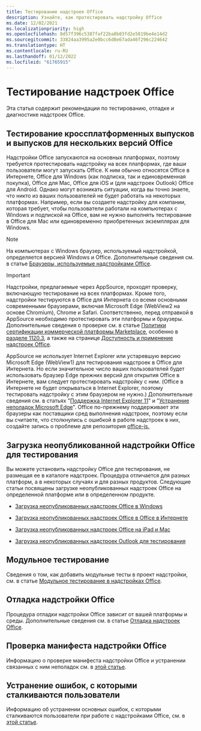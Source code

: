 ```yaml
---
title: Тестирование надстроек Office
description: Узнайте, как протестировать надстройку Office
ms.date: 12/02/2021
ms.localizationpriority: high
ms.openlocfilehash: 8d57f396c5387faf22ba8b03fd2e5019be4e14d2
ms.sourcegitcommit: 33824aa3995a2e0bcc6d8e67ada46f296c224642
ms.translationtype: HT
ms.contentlocale: ru-RU
ms.lasthandoff: 01/12/2022
ms.locfileid: "61765915"
---
```

# <a name="test-office-add-ins"></a>Тестирование надстроек Office

Эта статья содержит рекомендации по тестированию, отладке и диагностике надстроек Office.

## <a name="test-cross-platform-and-for-multiple-versions-of-office"></a>Тестирование кроссплатформенных выпусков и выпусков для нескольких версий Office

Надстройки Office запускаются на основных платформах, поэтому требуется протестировать надстройку на всех платформах, где ваши пользователи могут запускать Office. К ним обычно относятся Office в Интернете, Office для Windows (как подписка, так и единовременная покупка), Office для Mac, Office для iOS и (для надстроек Outlook) Office для Android. Однако могут возникать ситуации, когда вы точно знаете, что никто из ваших пользователей не будет работать на некоторых платформах. Например, если вы создаете надстройку для компании, которая требует, чтобы пользователи работали на компьютерах с Windows и подпиской на Office, вам не нужно выполнять тестирование в Office для Mac или единовременно приобретенных экземплярах для Windows.

> [!NOTE]
> На компьютерах с Windows браузер, используемый надстройкой, определяется версией Windows и Office. Дополнительные сведения см. в статье [Браузеры, используемые надстройками Office](../concepts/browsers-used-by-office-web-add-ins.md).

> [!IMPORTANT]
> Надстройки, предлагаемые через AppSource, проходят проверку, включающую тестирование на всех платформах. Кроме того, надстройки тестируются в Office для Интернета со всеми основными современными браузерами, включая Microsoft Edge (WebView2 на основе Chromium), Chrome и Safari. Соответственно, перед отправкой в AppSource необходимо протестировать эти платформы и браузеры. Дополнительные сведения о проверке см. в статье [Политики сертификации коммерческой платформы Marketplace](/legal/marketplace/certification-policies), особенно в [разделе 1120.3](/legal/marketplace/certification-policies#11203-functionality), а также на странице [Доступность и применение надстроек Office](../overview/office-add-in-availability.md).
>
> AppSource не использует Internet Explorer или устаревшую версию Microsoft Edge (WebView1) для тестирования надстроек в Office для Интернета. Но если значительное число ваших пользователей будет использовать браузер Edge прежних версий для открытия Office в Интернете, вам следует протестировать надстройку с ним. (Office в Интернете не будет открываться в Internet Explorer, поэтому тестировать надстройку с этим браузером не нужно.) Дополнительные сведения см. в статьях "[Поддержка Internet Explorer 11](../develop/support-ie-11.md)" и "[Устранение неполадок Microsoft Edge](../concepts/browsers-used-by-office-web-add-ins.md#troubleshooting-microsoft-edge-issues)". Office по-прежнему поддерживает эти браузеры как поставщики сред выполнения надстроек, поэтому если вы считаете, что столкнулись с ошибкой в работе надстроек в них, создайте запись о проблеме для репозитория [office-js.](https://github.com/OfficeDev/office-js/issues/new/choose)

## <a name="sideload-an-office-add-in-for-testing"></a>Загрузка неопубликованной надстройки Office для тестирования

Вы можете установить надстройку Office для тестирования, не размещая ее в каталоге надстроек. Процедура отличается для разных платформ, а в некоторых случаях и для разных продуктов. Следующие статьи посвящены загрузке неопубликованных надстроек Office на определенной платформе или в определенном продукте.

- [Загрузка неопубликованных надстроек Office в Windows](create-a-network-shared-folder-catalog-for-task-pane-and-content-add-ins.md)

- [Загрузка неопубликованных надстроек Office в Office в Интернете](sideload-office-add-ins-for-testing.md)

- [Загрузка неопубликованных надстроек Office на iPad и Mac](sideload-an-office-add-in-on-ipad-and-mac.md)

- [Загрузка неопубликованных надстроек Outlook для тестирования](../outlook/sideload-outlook-add-ins-for-testing.md)

## <a name="unit-testing"></a>Модульное тестирование

Сведения о том, как добавить модульные тесты в проект надстройки, см. в статье [Модульное тестирование в надстройках Office](unit-testing.md).

## <a name="debug-an-office-add-in"></a>Отладка надстройки Office

Процедура отладки надстройки Office зависит от вашей платформы и среды. Дополнительные сведения см. в статье [Отладка надстроек Office](debug-add-ins-overview.md).

## <a name="validate-an-office-add-in-manifest"></a>Проверка манифеста надстройки Office

Информацию о проверке манифеста надстройки Office и устранении связанных с ним неполадок см. в [этой статье](troubleshoot-manifest.md).

## <a name="troubleshoot-user-errors"></a>Устранение ошибок, с которыми сталкиваются пользователи

Информацию об устранении основных ошибок, с которыми сталкиваются пользователи при работе с надстройками Office, см. в [этой статье](testing-and-troubleshooting.md).
